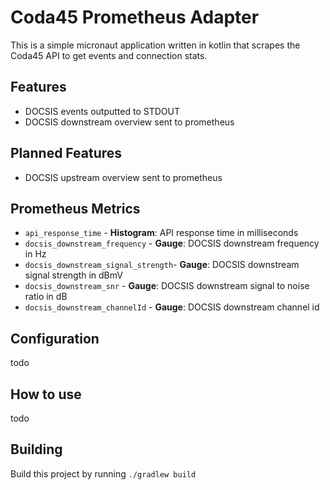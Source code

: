 # Coda45 Prometheus Adapter

This is a simple micronaut application written in kotlin that scrapes the Coda45 API to get events and connection stats.

## Features
- DOCSIS events outputted to STDOUT
- DOCSIS downstream overview sent to prometheus

## Planned Features
- DOCSIS upstream overview sent to prometheus

## Prometheus Metrics
- `api_response_time` - **Histogram**: API response time in milliseconds
- `docsis_downstream_frequency` - **Gauge**: DOCSIS downstream frequency in Hz
- `docsis_downstream_signal_strength`- **Gauge**: DOCSIS downstream signal strength in dBmV
- `docsis_downstream_snr` - **Gauge**: DOCSIS downstream signal to noise ratio in dB
- `docsis_downstream_channelId` - **Gauge**: DOCSIS downstream channel id

## Configuration
todo

## How to use
todo

## Building
Build this project by running `./gradlew build`